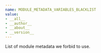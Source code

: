 ```yaml
---
name: MODULE_METADATA_VARIABLES_BLACKLIST
value:
- __all__
- __author__
- __about__
- __version__
---
```


List of module metadata we forbid to use.